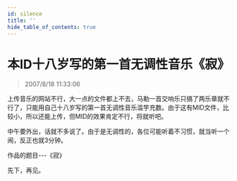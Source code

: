 ```yaml
---
id: silence
title: ''
hide_table_of_contents: true
---
```


# 本ID十八岁写的第一首无调性音乐《寂》

> 2007/8/18 11:33:06

<div style={{color: '#FF0000', fontWeight: 'bold', fontSize: '24px', lineHeight: '180%', textAlign: 'left'}}>

上传音乐的网站不行，大一点的文件都上不去，马勒一首交响乐只搞了两乐章就不行了，只能用自己十八岁写的第一首无调性音乐滥竽充数。由于这有MID文件，比较小，所以还能上传，但MID的效果肯定不行，将就听吧。
 
中午要外出，话就不多说了。由于是无调性的，各位可能听着不习惯，就当听一个闹，反正也就3分钟。
 
作品的题目---《寂》
 
先下，再见。
</div>